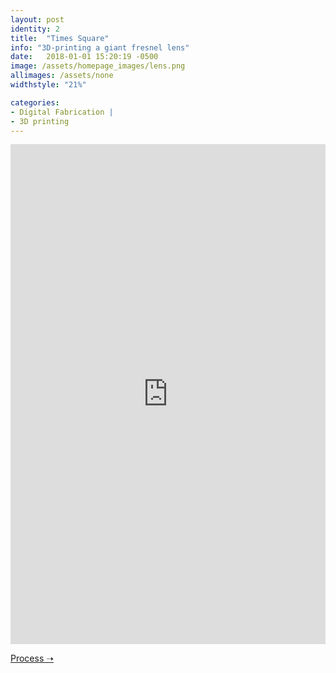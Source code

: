 ```yaml
---
layout: post
identity: 2
title:  "Times Square"
info: "3D-printing a giant fresnel lens"
date:   2018-01-01 15:20:19 -0500
image: /assets/homepage_images/lens.png
allimages: /assets/none
widthstyle: "21%"

categories:
- Digital Fabrication |
- 3D printing
---
```


<iframe src="https://player.vimeo.com/video/265912397?autoplay=1&loop=1&autopause=0" width="100%" height="800px;" frameborder="0" webkitallowfullscreen mozallowfullscreen allowfullscreen></iframe>

<a href="https://formlabs.com/blog/times-square-3d-printed-fresnel-lens/" target="_blank" class="bigbutton">Process ➝</a>

